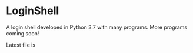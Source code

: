 # LoginShell
A login shell developed in Python 3.7 with many programs. More programs coming soon!

Latest file is 
